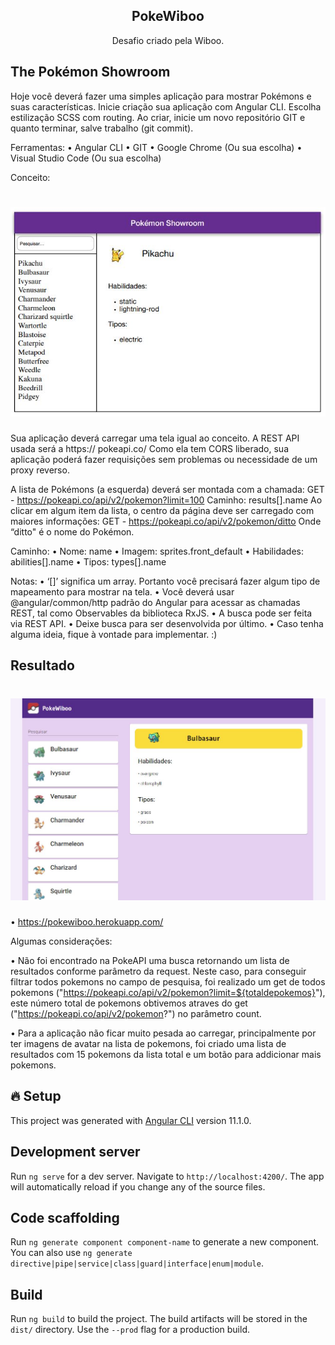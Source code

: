 
<h2 align="center">
  PokeWiboo
</h2>

<p align="center">Desafio criado pela Wiboo.</p>

## The Pokémon Showroom
Hoje você deverá fazer uma simples aplicação para mostrar Pokémons e suas características.
Inicie criação sua aplicação com Angular CLI. Escolha estilização SCSS com routing. Ao criar,
inicie um novo repositório GIT e quanto terminar, salve trabalho (git commit).

Ferramentas:
• Angular CLI
• GIT
• Google Chrome (Ou sua escolha)
• Visual Studio Code (Ou sua escolha)

Conceito:
<h1 align="center">
  <img src="https://github.com/ViniciusGabrielOliveira/pokeWiboo/blob/master/src/assets/images/Conceito.JPG?raw=true" />
</h1>

Sua aplicação deverá carregar uma tela igual ao conceito. A REST API usada será a https://
pokeapi.co/
Como ela tem CORS liberado, sua aplicação poderá fazer requisições sem problemas ou
necessidade de um proxy reverso.

A lista de Pokémons (a esquerda) deverá ser montada com a chamada:
GET - https://pokeapi.co/api/v2/pokemon?limit=100
Caminho: results[].name
Ao clicar em algum item da lista, o centro da página deve ser carregado com maiores
informações:
GET - https://pokeapi.co/api/v2/pokemon/ditto
Onde “ditto" é o nome do Pokémon.

Caminho:
• Nome: name
• Imagem: sprites.front_default
• Habilidades: abilities[].name
• Tipos: types[].name

Notas:
• ‘[]’ significa um array. Portanto você precisará fazer algum tipo de mapeamento para mostrar
na tela.
• Você deverá usar @angular/common/http padrão do Angular para acessar as chamadas
REST, tal como Observables da biblioteca RxJS.
• A busca pode ser feita via REST API.
• Deixe busca para ser desenvolvida por último.
• Caso tenha alguma ideia, fique à vontade para implementar. :)

## Resultado

<h1 align="center">
  <img src="https://github.com/ViniciusGabrielOliveira/pokeWiboo/blob/master/src/assets/images/Resultado.JPG?raw=true" />
</h1>

• https://pokewiboo.herokuapp.com/

Algumas considerações:

• Não foi encontrado na PokeAPI uma busca retornando um lista de resultados conforme parâmetro da request. Neste caso, para conseguir filtrar todos pokemons no campo de pesquisa, foi realizado um get de todos pokemons ("https://pokeapi.co/api/v2/pokemon?limit=${totaldepokemos}"), este número total de pokemons obtivemos atraves do get ("https://pokeapi.co/api/v2/pokemon?") no parâmetro count.

• Para a aplicação não ficar muito pesada ao carregar, principalmente por ter imagens de avatar na lista de pokemons, foi criado uma lista de resultados com 15 pokemons da lista total e um botão para addicionar mais pokemons.


## 🔥 Setup

This project was generated with [Angular CLI](https://github.com/angular/angular-cli) version 11.1.0.

## Development server

Run `ng serve` for a dev server. Navigate to `http://localhost:4200/`. The app will automatically reload if you change any of the source files.

## Code scaffolding

Run `ng generate component component-name` to generate a new component. You can also use `ng generate directive|pipe|service|class|guard|interface|enum|module`.

## Build

Run `ng build` to build the project. The build artifacts will be stored in the `dist/` directory. Use the `--prod` flag for a production build.

